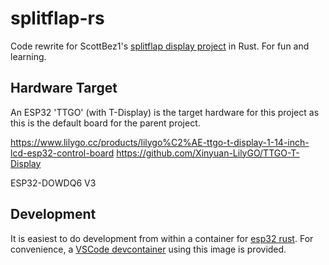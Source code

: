 # splitflap-rs

Code rewrite for ScottBez1's [splitflap display project](https://github.com/scottbez1/splitflap/) in Rust. For fun and learning.

## Hardware Target

An ESP32 'TTGO' (with T-Display) is the target hardware for this project as this is the default board for the parent project.

https://www.lilygo.cc/products/lilygo%C2%AE-ttgo-t-display-1-14-inch-lcd-esp32-control-board
https://github.com/Xinyuan-LilyGO/TTGO-T-Display

ESP32-DOWDQ6 V3

## Development

It is easiest to do development from within a container for [esp32 rust](https://hub.docker.com/r/espressif/idf-rust/tags). For convenience, a [VSCode devcontainer](https://code.visualstudio.com/docs/devcontainers/containers) using this image is provided.
